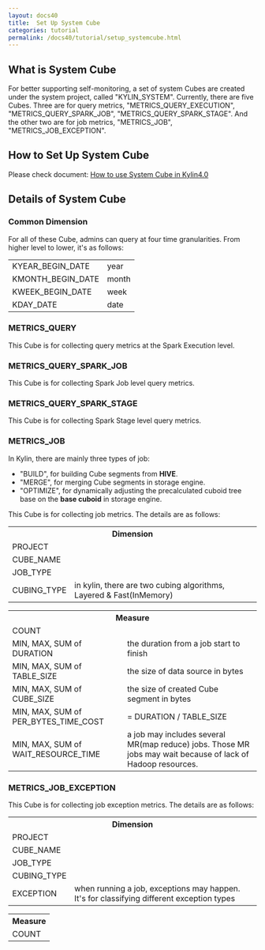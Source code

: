 ```yaml
---
layout: docs40
title:  Set Up System Cube
categories: tutorial
permalink: /docs40/tutorial/setup_systemcube.html
---
```


## What is System Cube

For better supporting self-monitoring, a set of system Cubes are created under the system project, called "KYLIN_SYSTEM". Currently, there are five Cubes. Three are for query metrics, "METRICS_QUERY_EXECUTION", "METRICS_QUERY_SPARK_JOB", "METRICS_QUERY_SPARK_STAGE". And the other two are for job metrics, "METRICS_JOB", "METRICS_JOB_EXCEPTION".

## How to Set Up System Cube

Please check document: [How to use System Cube in Kylin4.0](https://cwiki.apache.org/confluence/display/KYLIN/How+to+use+System+Cube+in+Kylin+4)

## Details of System Cube

### Common Dimension
For all of these Cube, admins can query at four time granularities. From higher level to lower, it's as follows:

<table>
  <tr>
    <td>KYEAR_BEGIN_DATE</td>
    <td>year</td>
  </tr>
  <tr>
    <td>KMONTH_BEGIN_DATE</td>
    <td>month</td>
  </tr>
  <tr>
    <td>KWEEK_BEGIN_DATE</td>
    <td>week</td>
  </tr>
  <tr>
    <td>KDAY_DATE</td>
    <td>date</td>
  </tr>
</table>

### METRICS_QUERY
This Cube is for collecting query metrics at the Spark Execution level.


### METRICS_QUERY_SPARK_JOB
This Cube is for collecting Spark Job level query metrics. 

### METRICS_QUERY_SPARK_STAGE
This Cube is for collecting Spark Stage level query metrics. 

### METRICS_JOB
In Kylin, there are mainly three types of job:
- "BUILD", for building Cube segments from **HIVE**.
- "MERGE", for merging Cube segments in storage engine.
- "OPTIMIZE", for dynamically adjusting the precalculated cuboid tree base on the **base cuboid** in storage engine.

This Cube is for collecting job metrics. The details are as follows:

<table>
  <tr>
    <th colspan="2">Dimension</th>
  </tr>
  <tr>
    <td>PROJECT</td>
    <td></td>
  </tr>
  <tr>
    <td>CUBE_NAME</td>
    <td></td>
  </tr>
  <tr>
    <td>JOB_TYPE</td>
    <td></td>
  </tr>
  <tr>
    <td>CUBING_TYPE</td>
    <td>in kylin, there are two cubing algorithms, Layered & Fast(InMemory)</td>
  </tr>
</table>

<table>
  <tr>
    <th colspan="2">Measure</th>
  </tr>
  <tr>
    <td>COUNT</td>
    <td></td>
  </tr>
  <tr>
    <td>MIN, MAX, SUM of DURATION</td>
    <td>the duration from a job start to finish</td>
  </tr>
  <tr>
    <td>MIN, MAX, SUM of TABLE_SIZE</td>
    <td>the size of data source in bytes</td>
  </tr>
  <tr>
    <td>MIN, MAX, SUM of CUBE_SIZE</td>
    <td>the size of created Cube segment in bytes</td>
  </tr>
  <tr>
    <td>MIN, MAX, SUM of PER_BYTES_TIME_COST</td>
    <td>= DURATION / TABLE_SIZE</td>
  </tr>
  <tr>
    <td>MIN, MAX, SUM of WAIT_RESOURCE_TIME</td>
    <td>a job may includes several MR(map reduce) jobs. Those MR jobs may wait because of lack of Hadoop resources.</td>
  </tr>
</table>

### METRICS_JOB_EXCEPTION
This Cube is for collecting job exception metrics. The details are as follows:

<table>
  <tr>
    <th colspan="2">Dimension</th>
  </tr>
  <tr>
    <td>PROJECT</td>
    <td></td>
  </tr>
  <tr>
    <td>CUBE_NAME</td>
    <td></td>
  </tr>
  <tr>
    <td>JOB_TYPE</td>
    <td></td>
  </tr>
  <tr>
    <td>CUBING_TYPE</td>
    <td></td>
  </tr>
  <tr>
    <td>EXCEPTION</td>
    <td>when running a job, exceptions may happen. It's for classifying different exception types</td>
  </tr>
</table>

<table>
  <tr>
    <th>Measure</th>
  </tr>
  <tr>
    <td>COUNT</td>
  </tr>
</table>
